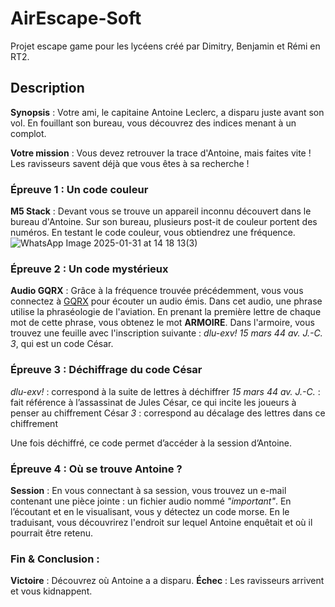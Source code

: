 # AirEscape-Soft
Projet escape game pour les lycéens créé par Dimitry, Benjamin et Rémi en RT2.

## Description
**Synopsis** : Votre ami, le capitaine Antoine Leclerc, a disparu juste avant son vol. En fouillant son bureau, vous découvrez des indices menant à un complot.

**Votre mission** : Vous devez retrouver la trace d'Antoine, mais faites vite ! Les ravisseurs savent déjà que vous êtes à sa recherche !

### Épreuve 1 : Un code couleur
**M5 Stack** : Devant vous se trouve un appareil inconnu découvert dans le bureau d'Antoine. Sur son bureau, plusieurs post-it de couleur portent des numéros. En testant le code couleur, vous obtiendrez une fréquence.
![WhatsApp Image 2025-01-31 at 14 18 13(3)](https://github.com/user-attachments/assets/2e9dbc68-afd6-4bf3-b41b-61b8fb2d34a7)
### Épreuve 2 : Un code mystérieux
**Audio GQRX** : Grâce à la fréquence trouvée précédemment, vous vous connectez à <u>GQRX</u> pour écouter un audio émis. Dans cet audio, une phrase utilise la phraséologie de l'aviation. En prenant la première lettre de chaque mot de cette phrase, vous obtenez le mot **ARMOIRE**.
Dans l'armoire, vous trouvez une feuille avec l'inscription suivante : *dlu-exv! 15 mars 44 av. J.-C. 3*, qui est un code César.

### Épreuve 3 : Déchiffrage du code César
*dlu-exv!* : correspond à la suite de lettres à déchiffrer
*15 mars 44 av. J.-C.* : fait référence à l’assassinat de Jules César, ce qui incite les joueurs à penser au chiffrement César
*3* : correspond au décalage des lettres dans ce chiffrement

Une fois déchiffré, ce code permet d’accéder à la session d’Antoine.

### Épreuve 4 : Où se trouve Antoine ?
**Session** : En vous connectant à sa session, vous trouvez un e-mail contenant une pièce jointe : un fichier audio nommé *"important"*. En l’écoutant et en le visualisant, vous y détectez un code morse.
En le traduisant, vous découvrirez l'endroit sur lequel Antoine enquêtait et où il pourrait être retenu.


### Fin & Conclusion :
**Victoire** : Découvrez où Antoine a a disparu.
**Échec** :  Les ravisseurs arrivent et vous kidnappent.
